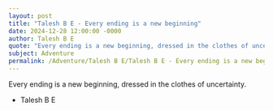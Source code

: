```yaml
---
layout: post
title: "Talesh B E - Every ending is a new beginning"
date: 2024-12-28 12:00:00 -0000
author: Talesh B E
quote: "Every ending is a new beginning, dressed in the clothes of uncertainty."
subject: Adventure
permalink: /Adventure/Talesh B E/Talesh B E - Every ending is a new beginning
---
```


Every ending is a new beginning, dressed in the clothes of uncertainty.

- Talesh B E
